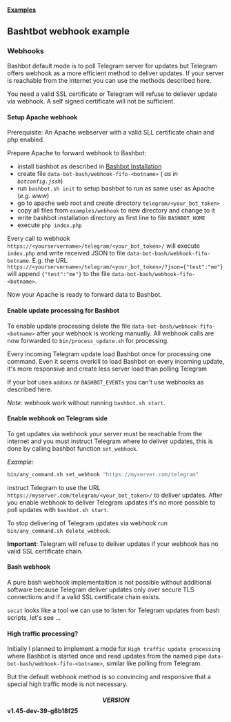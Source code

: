 #### [Examples](../README.md)

## Bashtbot webhook example

### Webhooks

Bashbot default mode is to poll Telegram server for updates but Telegram offers webhook
as a more efficient method to deliver updates.
If your server is reachable from the Internet you can use the methods described here.

You need a valid SSL certificate or Telegram will refuse to deliever update via webhook.
A self signed certificate will not be sufficient.


#### Setup Apache webhook

Prerequisite: An Apache webserver with a valid SLL certificate chain and php enabled.

Prepare Apache to forward webhook to Bashbot: 

- install bashbot as described in [Bashbot Installation](../../doc/0_install.md)
- create file `data-bot-bash/webhook-fifo-<botname>` (_<botname> as in `botconfig.jssh`_)
- run `bashbot.sh init` to setup bashbot to run as same user as Apache (_e.g. www_)
- go to apache web root and create directory `telegram/<your_bot_token>`
- copy all files from `examples/webhook` to new directory and change to it
- write bashbot installation directory as first line to file `BASHBOT_HOME`
- execute `php index.php`

Every call to webhook `https://<yourservername>/telegram/<your_bot_token>/` will execute
`index.php` and write received JSON to file `data-bot-bash/webhook-fifo-botname`.
E.g. the URL `https://<yourservername>/telegram/<your_bot_token>/?json={"test":"me"}`
will append `{"test":"me"}` to the file `data-bot-bash/webhook-fifo-<botname>`.

Now your Apache is ready to forward data to Bashbot. 


#### Enable update processing for Bashbot

To enable update processing delete the file `data-bot-bash/webhook-fifo-<botname>` after your webhook is working manually.
All webhook calls are now forwarded to `bin/process_update.sh` for processing.

Every incoming Telegram update load Bashbot once for processing one command. Even it seems overkill to load
Bashbot on every incoming update, it's more responsive and create less server load than polling Telegram

If your bot uses `addons` or `BASHBOT_EVENTs` you can't use webhooks as described here.

*Note:* webhook work without running `bashbot.sh start`.


#### Enable webhook on Telegram side

To get updates via webhook your server must be reachable from the internet and you must
instruct Telegram where to deliver updates, this is done by calling bashbot function `set_webhook`.

*Example:*

```bash
bin/any_command.sh set_webhook "https://myserver.com/telegram"
```

instruct Telegram to use the URL `https://myserver.com/telegram/<your_bot_token>/` to deliver updates.
After you enable webhook to deliver Telegram updates it's no more possible to poll updates with `bashbot.sh start`.

To stop delivering of Telegram updates via webhook run `bin/any_command.sh delete_webhook`.

**Important**: Telegram will refuse to deliver updates if your webhook has no valid SSL certificate chain.


#### Bash webhook

A pure bash webhook implementaition is not possible without additional software because Telegram deliver
updates only over secure TLS connections and if a valid SSL certificate chain exists.

`socat` looks like a tool we can use to listen for Telegram updates from bash scripts, let's see ...


#### High traffic processing?

Initially I planned to implement a mode for `High traffic update processing` where Bashbot is started once
and read updates from the named pipe `data-bot-bash/webhook-fifo-<botname>`, similar like polling from Telegram.

But the default webhook method is so convincing and responsive that a special high traffic mode is not necessary.


#### $$VERSION$$ v1.45-dev-39-g8b18f25

